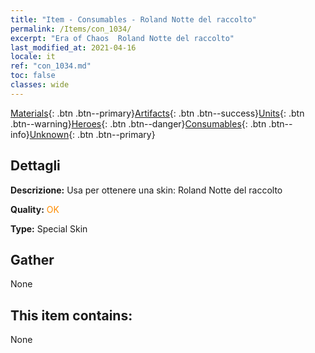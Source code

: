 ```yaml
---
title: "Item - Consumables - Roland Notte del raccolto"
permalink: /Items/con_1034/
excerpt: "Era of Chaos  Roland Notte del raccolto"
last_modified_at: 2021-04-16
locale: it
ref: "con_1034.md"
toc: false
classes: wide
---
```

 [Materials](/it/Items/){: .btn .btn--primary}[Artifacts](/it/Items/Artifacts/){: .btn .btn--success}[Units](/it/Items/Units/){: .btn .btn--warning}[Heroes](/it/Items/Heroes/){: .btn .btn--danger}[Consumables](/it/Items/Consumables/){: .btn .btn--info}[Unknown](/it/Items/Unknown/){: .btn .btn--primary}

## Dettagli
 **Descrizione:** Usa per ottenere una skin: Roland Notte del raccolto

 **Quality:** <span style="color: #FF8C00">OK</span>

 **Type:** Special Skin

## Gather

  None

## This item contains:

  None

